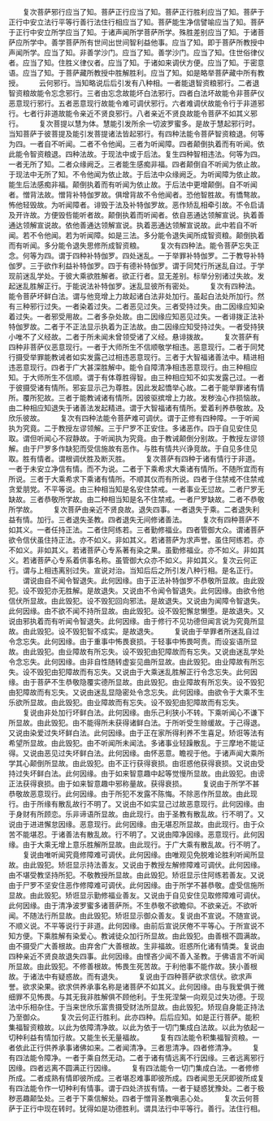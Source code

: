 <!-- { "loadSidebar": true } -->
　　复次菩萨邪行应当了知。菩萨正行应当了知。菩萨正行胜利应当了知。菩萨于正行中安立法行平等行善行法住行相应当了知。菩萨能生净信譬喻应当了知。菩萨于正行中安立所学应当了知。于诸声闻所学菩萨所学。殊胜差别应当了知。于诸菩萨应所学中。善学菩萨所有世间出世间智利益他事。应当了知。即于菩萨所教授中声闻所学。应当了知。非善学沙门。应当了知。善学沙门。应当了知。住世俗律仪者。应当了知。住胜义律仪者。应当了知。于诸如来调伏方便。应当了知。于密意语。应当了知。于菩萨藏所教授中胜解胜利。应当了知。如是略举菩萨藏中所有教授。
　　云何邪行。当知略说后后引发有八种相。一者能退智资粮邪行。二者退智资粮故能令忘念邪行。三者由忘念故能坏白法邪行。四者白法坏故能令非菩萨仪恶意现行邪行。五者恶意现行故能令难可调伏邪行。六者难调伏故能令行于非道邪行。七者行非道故能令亲近不贤良邪行。八者亲近不贤良故能令菩萨不如其义邪行。
　　复次菩提以慧为体。慧能引发所余一切波罗蜜多。是故于慧起邪行时。当知菩萨于彼菩提及能引发菩提诸法皆起邪行。有四种法能令菩萨智资粮退。何等为四。一者自不听闻。二者不令他闻。三者为听闻障。四者颠倒执着而有听闻。依此能令智资粮退。四种法故。于现法中或于后法。复生四种智相违法。何等为四。一者无所了知。二者众缘阙乏。三者能生感痴非福。四者颠倒自不听闻为依止故。于现法中无所了知。不令他闻为依止故。于后法中众缘阙乏。为听闻障为依止故。能生后法感痴非福。颠倒执着而有听闻为依止故。于后法中更增颠倒。自不听闻者。憎背法故。憎背补特伽罗故。俱增背故不令他闻者。恐他智胜故。有憍骜故。怖他轻毁故。为听闻障者。诽毁于法及补特伽罗故。恶作矫乱相牵引故。不令启请及开许故。方便毁呰能听者故。颠倒执着而听闻者。依自恶通达领解宣说。执着善通达领解宣说故。依他善通达领解宣说。执着恶通达领解宣说故。此中若自不听闻。若不令他闻。若为听闻障。如是三法。多分能令退失闻所成智资粮。颠倒执着而有听闻。多分能令退失思修所成智资粮。
　　复次有四种法。能令菩萨忘失正念。何等为四。谓于四种补特伽罗。四处迷乱。一于举罪补特伽罗。二于教导补特伽罗。三于欲作利益补特伽罗。四于有德补特伽罗。谓于同梵行所迷乱自过。于学现前迷乱学处。于彼大乘欲胜解者。欲正行者。显无差别。标举分别诸过失故。发起迷乱胜解正行。于能说法补特伽罗。迷乱显彼所有密处。
　　复次有四种法。能令菩萨坏鲜白法。谓与他竞增上力故起诸白法非处加行。虽起白法处所加行。然有三种邪行过失。一者染着过失。二者恶见过失。三者受持过失。由二因缘应知染着过失。一者邪受用故。二者多杂处故。由二因缘应知恶见过失。一者诽拨正法补特伽罗故。二者于不正法显示执着为正法故。由二因缘应知受持过失。一者受持狭小唯不了义经故。二者于所未闻未曾领受诸了义经。悬诽拨故。
　　复次菩萨有四种非菩萨仪恶意现行。一者于大师所生不信顺敬学相违。恶意现行。二者于同梵行摄受举罪能教诫者如实发露己过相违恶意现行。三者于大智福诸善法中。精进相违恶意现行。四者于广大甚深胜解中。能令自障清净相违恶意现行。由三种相应知。于大师所生不信顺。谓于有体尊胜得智。由三种相应知不如实发露己过。一者于彼摄受诸有情所。邪妄显示己为尊胜。因此发起憍举心故。二者于能举罪诸有情所。覆所犯故。三者于能教诫诸有情所。因彼驱摈增上力故。发秽浊心作损恼故。由二种相应知退失于诸善法发起精进。谓于大智福诸有情所。爱着利养恭敬故。及欣乐彼故。
　　复次有四种法能令菩萨难可调伏。谓于正修有四种障。一于听闻执为究竟。二于教授左谬领解。三于尸罗不正安住。多诸恶作。四于自见安住见取。谓但听闻心不寂静故。于听闻执为究竟。由于教诫颠倒分别故。于教授左谬领解。由于尸罗多作缺犯而受信施故有恶作。与胜有情共兴诤竞故。于自见多住见取。胜有情者。谓根调伏胜及断灭胜。
　　复次菩萨有四种于诸有情行于非道。一者于未安立净信有情。而不为说。二者于下乘希求大乘诸有情所。不随所宜而有所说。三者于大乘希求下乘诸有情所。不顺其仪而有所说。四者于住禁戒不住禁戒贪爱朋党。不平等说。由三种相当知是名安住禁戒。一者事业无愆故。二者尸罗无缺故。三者恭敬所学故。由二种相当知是名不住禁戒。一者尸罗缺故。二者不恭敬所学故。
　　复次菩萨由亲近不贤良故。退失四事。一者退失于乘。二者退失利益有情。加行。三者退失圣教。四者退失无间修诸善法。
　　复次有四种菩萨不如其义。一者任持正法。二者住阿练若。三者勤修福业。四者管御大众。谓诸菩萨欲令信伏虽住持正法。亦不如义。非如其义。若诸菩萨为求声誉。虽住阿练若。亦不如义。非如其义。若诸菩萨心专系著有染之果。虽勤修福业。亦不如义。非如其义。若诸菩萨心专系着供事名称。虽管御大众亦不如义。非如其义。复次云何正行。谓与上相违离别过失。宣说对治。当知后后之所引发八种行相。是名正行。
　　谓说由自不闻令智退失。此何因缘。由于正法补特伽罗不恭敬所显故。由此毁犯。设不毁犯亦无胜解。是故退失。又说由不令闻令智退失。此何因缘。由欲令他信伏所显故。由此毁犯。设不毁犯回向邪法。是故退失。又说由为闻障令智退失。此何因缘。由不欲不闻不持所显故。由此毁犯。设不毁犯懈怠懒堕。是故退失。又说由邪执着而有听闻令智退失。此何因缘。由于修行不见功德但闻言说为究竟所显故。由此毁犯。设不毁犯智不成实。是故退失。
　　复说由于举罪者所迷乱自过令念忘失。此何因缘。由于重事中怖畏衰损。于轻事中怖畏呵责。而设妄语所显故。由此毁犯。由业障故有所忘失。设不毁犯由犯障故而有忘失。又说由迷乱学处令念忘失。此何因缘。由非自性随转虚妄见曲所显故。由此毁犯。由业障故有所忘失。设不毁犯由犯障故而有忘失。又说由于大乘迷乱胜解正行令念忘失。此何因缘。由于菩萨不生恭敬隐覆实德所显故。由此毁犯。由业障故有所忘失。设不毁犯由犯障故而有忘失。又说由迷乱显隐密处令念忘失。此何因缘。由欲令于大乘不生乐欲所显故。由此毁犯。由业障故而有忘失。设不毁犯由犯障故而有忘失。
　　复说由非处加行坏鲜白法。此何因缘。由乐己利狭小不转。下乘听闻心不谦下所显故。由此毁犯。由不能得所未获得诸鲜白法。于所听受生赊缓故。于己得退。又说由染爱过失坏鲜白法。此何因缘。由于正在家所得利养不生喜足。矫诳等法有希望所显故。由此毁犯。由不听闻所未闻法。多诸事业轻躁散乱。于三摩地不能证得。又说由恶见过失坏鲜白法。此何因缘。由怀恶意。瞻视于他。于诸声闻大乘所学其心颠倒所显故。由此毁犯。由不正行获得衰损。由诳惑他获得衰损。又说由受持过失坏鲜白法。此何因缘。由于如来智意趣中起等觉慢所显故。由此毁犯。由谤正法获得衰损。由于如来智意趣中邪称量故。获得衰损。
　　复说由于所学不甚恭敬故恶意现行。此何因缘。由于所犯不发露不陈悔。不除恶作所显故。由此现行。由于所缘有散乱故行不明了。又说由不如实显己过故恶意现行。此何因缘。由于身财有所顾恋。乐非谛语所显故。由此现行。由于圣教有散乱故。行不明了。又说由于进进懈怠因缘。恶意现行。此何因缘。由无堪忍所显故。由此现行。由于众苦不能堪忍。于诸善法有散乱故。行不明了。又说由障净因缘。恶意现行。此何因缘。由于大乘无增上意乐胜解所显故。由此现行。于广大乘有散乱故。行不明了。
　　复说由唯听闻究竟修障难可调伏。此何因缘。由唯观见免脱难论胜利听闻所显故。由此毁犯。矫诳显示持法善友。又说由于教授左解修障难可调伏。此何因缘。由不堪受教坚持所犯。不敬教授所显故。由此毁犯。矫诳显示住阿练若善友。又说由于尸罗不坚安住恶作修障难可调伏。此何因缘。由于所学不甚恭敬。虚受信施所显故。由此毁犯。矫诳显示勤修福业善友。又说由于自见安住见取修障难可调伏。此何因缘。由于清净波罗蜜多诸菩萨所。不生恭敬不欲瞻仰。不欲亲近。不欲听闻。不随法行所显故。由此毁犯。矫诳显示御众善友。复说由不宣说。不随宣说。不顺义说。不平等说行于非道。此何因缘。由前后宣说厌倦不平等心。于所宣说不知方便。下乘胜解有染爱心。教诫徒众加行所显故。由此毁犯。由善根不圆满故。由不摄受广大善根故。由弃舍广大善根故。生非福故。诳惑所化诸有情类。复说由四种亲近不贤良故退失四事。此何因缘。由悭吝少闻不善入圣教。于佛语言不听闻所显故。由此毁犯。不修善根故。怖畏生死苦故。于利他事不能作故。狭小善根故。于诸法中有疑惑故。而有退失。
　　复说由于四种菩萨欲求信伏。欲求声誉。欲求染果。欲求供养承事名称是诸菩萨不如其义。此何因缘。由与我爱俱于微细罪不见怖畏。与其无我非胜解俱不顾他利。于生死涅槃一向观见过失功德。于现法中乐相杂住。于当来世欣乐富贵摄受财法所显故。由此毁犯。矫现自身能正持法乃至御众。
　　复次云何正行胜利。此亦四种。后后应知。如是正行菩萨。能积集福智资粮故。以此为依障清净故。以此为依于一切门集成白法故。以此为依起一切种利益有情加行故。又能生长无量福故。
　　复有四法能令积集福智资粮。一者依此正行供养承事诸佛如来。二者闻清净。三者思清净。四者修清净。
　　复有四法能令障净。一者于乘自然无动。二者于诸有情远离不行因缘。三者远离邪行因缘。四者远离不圆满正行因缘。
　　复有四法能令一切门集成白法。一者修修所成。二者成熟有情即彼所成。三者堪忍难事即彼所成。四者闻思无厌即彼所成复有四法能令作一切种利有情事。谓于四处济拔有情。一者于疑惑犹豫处。二者于极秽恶趣颠坠处。三者于下乘信解处。四者于憎背圣教嗔恚心处。
　　复次云何菩萨于正行中现在转时。犹得如是功德胜利。谓具法行中平等行。善行。法住行相。
